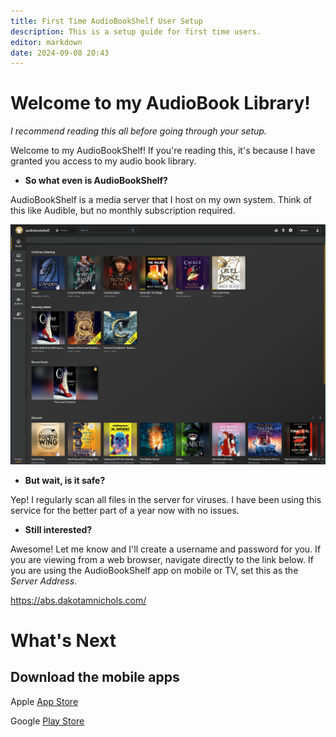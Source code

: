 ```yaml
---
title: First Time AudioBookShelf User Setup
description: This is a setup guide for first time users. 
editor: markdown
date: 2024-09-08 20:43
---
```


# Welcome to my AudioBook Library!
*I recommend reading this all before going through your setup.*

Welcome to my AudioBookShelf! If you're reading this, it's because I have granted you access to my audio book library.

- **So what even is AudioBookShelf?**

AudioBookShelf is a media server that I host on my own system. Think of this like Audible, but no monthly subscription required.

![abs-home-2024-09-08.png](screenshots/abs-home-2024-09-08.png)

- **But wait, is it safe?**

Yep! I regularly scan all files in the server for viruses. I have been using this service for the better part of a year now with no issues.

- **Still interested?**

Awesome! Let me know and I'll create a username and password for you. If you are viewing from a web browser, navigate directly to the link below. If you are using the AudioBookShelf app on mobile or TV, set this as the *Server Address*.

https://abs.dakotamnichols.com/

# What's Next
## Download the mobile apps

Apple [App Store](https://testflight.apple.com/join/wiic7QIW)

Google [Play Store](https://play.google.com/store/apps/details?id=com.audiobookshelf.app)